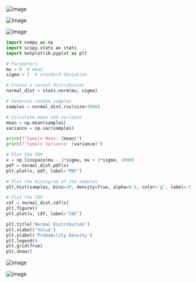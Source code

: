 ![image](https://github.com/yangshiteng/Data-Science-Learning-Path/assets/60442877/1b860131-139b-476f-8c7e-49e21bbee8d4)

![image](https://github.com/yangshiteng/Data-Science-Learning-Path/assets/60442877/10f48a2e-b0bd-40e1-b0b1-eade5c118f36)

![image](https://github.com/yangshiteng/Data-Science-Learning-Path/assets/60442877/4b1774f0-a9de-4e7f-88d9-33bf15bea877)

```python
import numpy as np
import scipy.stats as stats
import matplotlib.pyplot as plt

# Parameters
mu = 0  # mean
sigma = 1  # standard deviation

# Create a normal distribution
normal_dist = stats.norm(mu, sigma)

# Generate random samples
samples = normal_dist.rvs(size=1000)

# Calculate mean and variance
mean = np.mean(samples)
variance = np.var(samples)

print(f"Sample Mean: {mean}")
print(f"Sample Variance: {variance}")

# Plot the PDF
x = np.linspace(mu - 3*sigma, mu + 3*sigma, 1000)
pdf = normal_dist.pdf(x)
plt.plot(x, pdf, label='PDF')

# Plot the histogram of the samples
plt.hist(samples, bins=30, density=True, alpha=0.6, color='g', label='Histogram of samples')

# Plot the CDF
cdf = normal_dist.cdf(x)
plt.figure()
plt.plot(x, cdf, label='CDF')

plt.title('Normal Distribution')
plt.xlabel('Value')
plt.ylabel('Probability Density')
plt.legend()
plt.grid(True)
plt.show()
```
![image](https://github.com/yangshiteng/Data-Science-Learning-Path/assets/60442877/4483f5f2-fb28-493e-9e97-b3d6113bcb5d)

![image](https://github.com/yangshiteng/Data-Science-Learning-Path/assets/60442877/fec6474b-5ede-45d4-92ee-01efebefe932)




